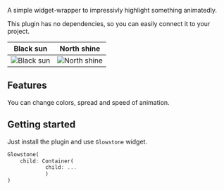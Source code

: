 A simple widget-wrapper to impressivly highlight something animatedly.

This plugin has no dependencies, so you can easily connect it to your project.


Black sun           |  North shine
:-------------------------:|:-------------------------:
![Black sun](https://github.com/thematver/glowstone/raw/master/screenshot1.png "Black sun")  |  ![North shine](https://github.com/thematver/glowstone/raw/master/screenshot2.png "North shine")




## Features

You can change colors, spread and speed of animation.

## Getting started

Just install the plugin and use `Glowstone` widget.


```dart
Glowstone(
    child: Container(
            child: ...
            )
)
```

